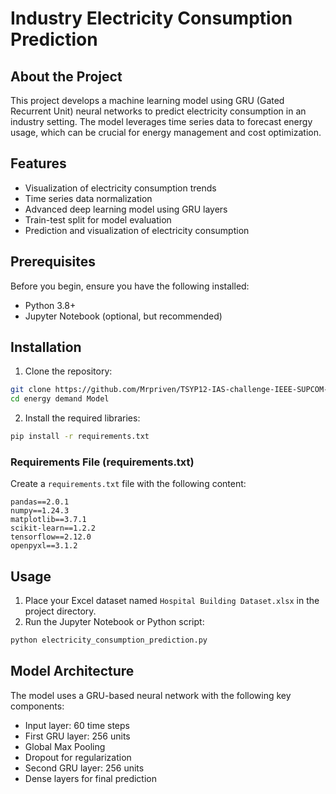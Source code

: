 # Industry Electricity Consumption Prediction

## About the Project

This project develops a machine learning model using GRU (Gated Recurrent Unit) neural networks to predict electricity consumption in an industry setting. The model leverages time series data to forecast energy usage, which can be crucial for energy management and cost optimization.

## Features

- Visualization of electricity consumption trends
- Time series data normalization
- Advanced deep learning model using GRU layers
- Train-test split for model evaluation
- Prediction and visualization of electricity consumption

## Prerequisites

Before you begin, ensure you have the following installed:

- Python 3.8+
- Jupyter Notebook (optional, but recommended)

## Installation

1. Clone the repository:
```bash
git clone https://github.com/Mrpriven/TSYP12-IAS-challenge-IEEE-SUPCOM-SB/tree/main/AI%20Models/Energy%20demand%20Model
cd energy demand Model
```

2. Install the required libraries:
```bash
pip install -r requirements.txt
```

### Requirements File (requirements.txt)

Create a `requirements.txt` file with the following content:

```
pandas==2.0.1
numpy==1.24.3
matplotlib==3.7.1
scikit-learn==1.2.2
tensorflow==2.12.0
openpyxl==3.1.2
```

## Usage

1. Place your Excel dataset named `Hospital Building Dataset.xlsx` in the project directory.
2. Run the Jupyter Notebook or Python script:
```bash
python electricity_consumption_prediction.py
```

## Model Architecture

The model uses a GRU-based neural network with the following key components:
- Input layer: 60 time steps
- First GRU layer: 256 units
- Global Max Pooling
- Dropout for regularization
- Second GRU layer: 256 units
- Dense layers for final prediction




